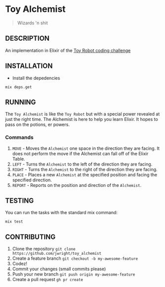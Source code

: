 Toy Alchemist
=============

> Wizards 'n shit

## DESCRIPTION

An implementation in Elixir of the [Toy Robot coding challenge](https://leanpub.com/elixir-toyrobot)

## INSTALLATION

* Install the depedencies

```
mix deps.get
```

## RUNNING

The `Toy Alchemist` is like the `Toy Robot` but with a special power revealed at just the right time. The Alchemist is here to help you learn Elixir. It hopes to pass on the potions, er powers.

### Commands

1. `MOVE` - Moves the `Alchemist` one space in the direction they are facing. It does not perform the move if the Alchemist can fall off of the Elixir Table.
1. `LEFT` - Turns the `Alchemist` to the left of the direction they are facing.
1. `RIGHT` - Turns the `Alchemist` to the right of the direction they are facing.
1. `PLACE` - Places a new `Alchemist` at the specified position and facing the specified direction.
1. `REPORT` - Reports on the position and direction of the `Alchemist`.

## TESTING

You can run the tasks with the standard mix command:

```
mix test
```

## CONTRIBUTING

1. Clone the repository `git clone https://github.com/jwright/toy_alchemist`
1. Create a feature branch `git checkout -b my-awesome-feature`
1. Codez!
1. Commit your changes (small commits please)
1. Push your new branch `git push origin my-awesome-feature`
1. Create a pull request `gh pr create`
